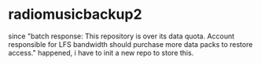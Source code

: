 # radiomusicbackup2

since 
"batch response: This repository is over its data quota. Account responsible for LFS bandwidth should purchase more data packs to restore access."
happened, i have to init a new repo to store this.
